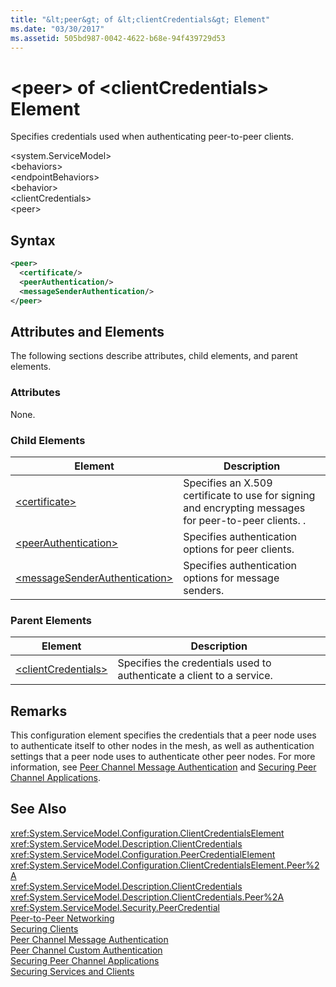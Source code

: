 ```yaml
---
title: "&lt;peer&gt; of &lt;clientCredentials&gt; Element"
ms.date: "03/30/2017"
ms.assetid: 505bd987-0042-4622-b68e-94f439729d53
---
```

# &lt;peer&gt; of &lt;clientCredentials&gt; Element
Specifies credentials used when authenticating peer-to-peer clients.  

 \<system.ServiceModel>  
\<behaviors>  
\<endpointBehaviors>  
\<behavior>  
\<clientCredentials>  
\<peer>  

## Syntax  

```xml  
<peer>  
  <certificate/>  
  <peerAuthentication/>  
  <messageSenderAuthentication/>  
</peer>  
```  

## Attributes and Elements  
 The following sections describe attributes, child elements, and parent elements.  

### Attributes  
 None.  

### Child Elements  


|Element|Description|  
|-------------|-----------------|  
|[\<certificate>](../../../../../docs/framework/configure-apps/file-schema/wcf/certificate-element.md)|Specifies an X.509 certificate to use for signing and encrypting messages for peer-to-peer clients. .|  
|[\<peerAuthentication>](../../../../../docs/framework/configure-apps/file-schema/wcf/peerauthentication-element.md)|Specifies authentication options for peer clients.|  
|[\<messageSenderAuthentication>](../../../../../docs/framework/configure-apps/file-schema/wcf/messagesenderauthentication-element.md)|Specifies authentication options for message senders.|  

### Parent Elements  


|Element|Description|  
|-------------|-----------------|  
|[\<clientCredentials>](../../../../../docs/framework/configure-apps/file-schema/wcf/clientcredentials.md)|Specifies the credentials used to authenticate a client to a service.|  

## Remarks  
 This configuration element specifies the credentials that a peer node uses to authenticate itself to other nodes in the mesh, as well as authentication settings that a peer node uses to authenticate other peer nodes. For more information, see [Peer Channel Message Authentication](http://msdn.microsoft.com/library/80e73386-514e-4c30-9e4a-b9ca8c173a95) and [Securing Peer Channel Applications](../../../../../docs/framework/wcf/feature-details/securing-peer-channel-applications.md).  

## See Also  
 <xref:System.ServiceModel.Configuration.ClientCredentialsElement>  
 <xref:System.ServiceModel.Description.ClientCredentials>  
 <xref:System.ServiceModel.Configuration.PeerCredentialElement>  
 <xref:System.ServiceModel.Configuration.ClientCredentialsElement.Peer%2A>  
 <xref:System.ServiceModel.Description.ClientCredentials>  
 <xref:System.ServiceModel.Description.ClientCredentials.Peer%2A>  
 <xref:System.ServiceModel.Security.PeerCredential>  
 [Peer-to-Peer Networking](../../../../../docs/framework/wcf/feature-details/peer-to-peer-networking.md)  
 [Securing Clients](../../../../../docs/framework/wcf/securing-clients.md)  
 [Peer Channel Message Authentication](http://msdn.microsoft.com/library/80e73386-514e-4c30-9e4a-b9ca8c173a95)  
 [Peer Channel Custom Authentication](http://msdn.microsoft.com/library/4aa8a82e-41a8-48e2-8621-7e1cbabdca7c)  
 [Securing Peer Channel Applications](../../../../../docs/framework/wcf/feature-details/securing-peer-channel-applications.md)  
 [Securing Services and Clients](../../../../../docs/framework/wcf/feature-details/securing-services-and-clients.md)
